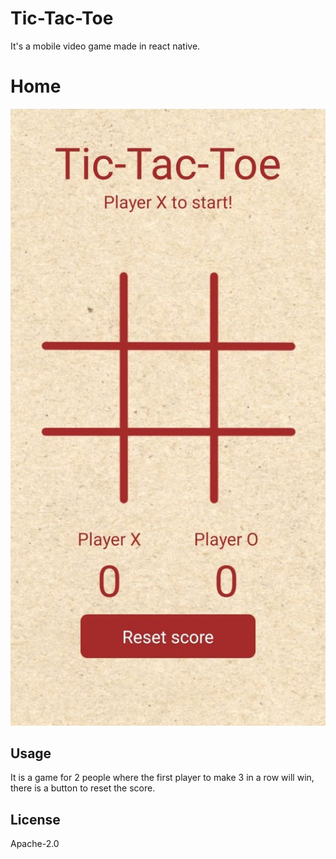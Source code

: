 # Tic-Tac-Toe
It's a mobile video game made in react native.

# Home
![alt text](https://raw.githubusercontent.com/johnreyes96/udemy-tictactoe-app-using-react-native/0a596bef70a9099952eaa0aec0922b3e9f20a45a/assets/home.jpeg)

## Usage
It is a game for 2 people where the first player to make 3 in a row will win, there is a button to reset the score.

## License
Apache-2.0
